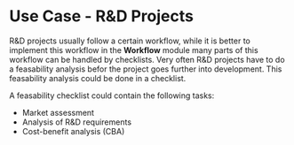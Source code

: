 # Use Case - R&D Projects

R&D projects usually follow a certain workflow, while it is better to implement this workflow in the **Workflow** module many parts of this workflow can be handled by checklists. Very often R&D projects have to do a feasability analysis befor the project goes further into development. This feasability analysis could be done in a checklist.

A feasability checklist could contain the following tasks:

* Market assessment
* Analysis of R&D requirements
* Cost-benefit analysis (CBA)
